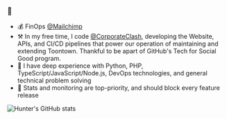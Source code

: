 ### 👋 

- 💰 FinOps [@Mailchimp](https://github.com/Mailchimp)
- ⚒️ In my free time, I code [@CorporateClash](https://github.com/corporateclash), developing the Website, APIs, and CI/CD pipelines that power our operation of maintaining and extending Toontown. Thankful to be apart of GitHub's Tech for Social Good program.
- 🤔 I have deep experience with Python, PHP, TypeScript/JavaScript/Node.js, DevOps technologies, and general technical problem solving
- 🔭 Stats and monitoring are top-priority, and should block every feature release

![Hunter's GitHub stats](https://github-readme-stats.vercel.app/api?username=judge2020&count_private=true)


